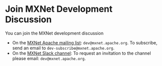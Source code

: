 # Join MXNet Development Discussion

You can join the MXNet development discussion

- On the [MXNet Apache mailing list](https://lists.apache.org/list.html?dev@mxnet.apache.org): `dev@mxnet.apache.org`. To subscribe, send an email to `dev-subscribe@mxnet.apache.org`.
- On the [MXNet Slack channel](https://apache-mxnet.slack.com): To request an invitation to the channel please email: `dev@mxnet.apache.org`.
